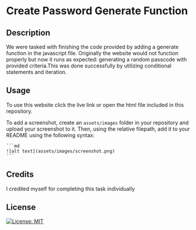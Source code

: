 # Create Password Generate Function

## Description
We were tasked with finishing the code provided by adding a generate function in the javascript file. Originally the website would not function properly but now it runs as expected: generating a random passcode with provided criteria.This was done successfully by utilizing conditional statements and iteration.



## Usage

To use this website click the live link or open the html file included in this repository.

To add a screenshot, create an `assets/images` folder in your repository and upload your screenshot to it. Then, using the relative filepath, add it to your README using the following syntax:

    ```md
    ![alt text](assets/images/screenshot.png)
    ```

## Credits

I credited myself for completing this task individually

## License

[![License: MIT](https://img.shields.io/badge/License-MIT-yellow.svg)](https://opensource.org/licenses/MIT)

